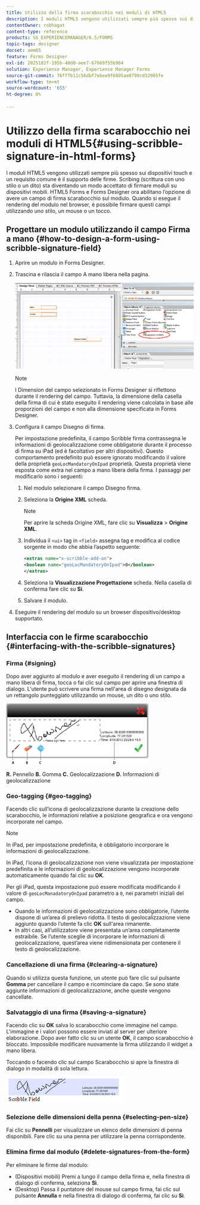 ```yaml
---
title: Utilizzo della firma scarabocchio nei moduli di HTML5
description: I moduli HTML5 vengono utilizzati sempre più spesso sui dispositivi touch e un requisito comune è il supporto delle firme. La firma di documenti su dispositivi mobili sta diventando una modalità accettata per firmare moduli su dispositivi mobili.
contentOwner: robhagat
content-type: reference
products: SG_EXPERIENCEMANAGER/6.5/FORMS
topic-tags: designer
docset: aem65
feature: Forms Designer
exl-id: 2025182f-195b-40d0-aee7-67669f55b964
solution: Experience Manager, Experience Manager Forms
source-git-commit: 76fffb11c56dbf7ebee9f6805ae0799cd32985fe
workflow-type: tm+mt
source-wordcount: '655'
ht-degree: 0%

---
```


# Utilizzo della firma scarabocchio nei moduli di HTML5{#using-scribble-signature-in-html-forms}

I moduli HTML5 vengono utilizzati sempre più spesso sui dispositivi touch e un requisito comune è il supporto delle firme. Scribing (scrittura con uno stilo o un dito) sta diventando un modo accettato di firmare moduli su dispositivi mobili. HTML5 Forms e Forms Designer ora abilitano l’opzione di avere un campo di firma scarabocchio sul modulo. Quando si esegue il rendering del modulo nel browser, è possibile firmare questi campi utilizzando uno stilo, un mouse o un tocco.

## Progettare un modulo utilizzando il campo Firma a mano {#how-to-design-a-form-using-scribble-signature-field}

1. Aprire un modulo in Forms Designer.
1. Trascina e rilascia il campo A mano libera nella pagina.

   ![designer_scribble](assets/designer_scribble.png)

   >[!NOTE]
   >
   >I Dimension del campo selezionato in Forms Designer si riflettono durante il rendering del campo. Tuttavia, la dimensione della casella della firma di cui è stato eseguito il rendering viene calcolata in base alle proporzioni del campo e non alla dimensione specificata in Forms Designer.

1. Configura il campo Disegno di firma.

   Per impostazione predefinita, il campo Scribble firma contrassegna le informazioni di geolocalizzazione come obbligatorie durante il processo di firma su iPad (ed è facoltativo per altri dispositivi). Questo comportamento predefinito può essere ignorato modificando il valore della proprietà `geoLocMandatoryOnIpad` proprietà. Questa proprietà viene esposta come extra nel campo a mano libera della firma. I passaggi per modificarlo sono i seguenti:

   1. Nel modulo selezionare il campo Disegno firma.
   1. Seleziona la **Origine XML** scheda.

      >[!NOTE]
      >
      >Per aprire la scheda Origine XML, fare clic su **Visualizza** > **Origine XML**.

   1. Individua il `<ui>` tag in `<field>` assegna tag e modifica al codice sorgente in modo che abbia l’aspetto seguente:

      ```xml
      <extras name="x-scribble-add-on">
      <boolean name="geoLocMandatoryOnIpad">0</boolean>
      </extras>
      ```

   1. Seleziona la **Visualizzazione Progettazione** scheda. Nella casella di conferma fare clic su **Sì**.
   1. Salvare il modulo.

1. Eseguire il rendering del modulo su un browser dispositivo/desktop supportato.

## Interfaccia con le firme scarabocchio {#interfacing-with-the-scribble-signatures}

### Firma {#signing}

Dopo aver aggiunto al modulo e aver eseguito il rendering di un campo a mano libera di firma, tocca o fai clic sul campo per aprire una finestra di dialogo. L&#39;utente può scrivere una firma nell&#39;area di disegno designata da un rettangolo punteggiato utilizzando un mouse, un dito o uno stilo.

![geolocalizzazione](assets/geolocation.png)

**R.** Pennello **B.** Gomma **C.** Geolocalizzazione **D.** Informazioni di geolocalizzazione

### Geo-tagging {#geo-tagging}

Facendo clic sull’icona di geolocalizzazione durante la creazione dello scarabocchio, le informazioni relative a posizione geografica e ora vengono incorporate nel campo.

>[!NOTE]
>
In iPad, per impostazione predefinita, è obbligatorio incorporare le informazioni di geolocalizzazione.

In iPad, l’icona di geolocalizzazione non viene visualizzata per impostazione predefinita e le informazioni di geolocalizzazione vengono incorporate automaticamente quando fai clic su **OK**.

Per gli iPad, questa impostazione può essere modificata modificando il valore di `geoLocManadatoryOnIpad` parametro a `0`, nei parametri iniziali del campo.

* Quando le informazioni di geolocalizzazione sono obbligatorie, l’utente dispone di un’area di prelievo ridotta. Il testo di geolocalizzazione viene aggiunto quando l’utente fa clic **OK** sull&#39;area rimanente.
* In altri casi, all’utilizzatore viene presentata un’area completamente estraibile. Se l’utente sceglie di incorporare le informazioni di geolocalizzazione, quest’area viene ridimensionata per contenere il testo di geolocalizzazione.

### Cancellazione di una firma {#clearing-a-signature}

Quando si utilizza questa funzione, un utente può fare clic sul pulsante **Gomma** per cancellare il campo e ricominciare da capo. Se sono state aggiunte informazioni di geolocalizzazione, anche queste vengono cancellate.

### Salvataggio di una firma {#saving-a-signature}

Facendo clic su **OK** salva lo scarabocchio come immagine nel campo. L&#39;immagine e i valori possono essere inviati al server per ulteriore elaborazione. Dopo aver fatto clic su un utente **OK**, il campo scarabocchio è bloccato. Impossibile modificare nuovamente la firma utilizzando il widget a mano libera.

Toccando o facendo clic sul campo Scarabocchio si apre la finestra di dialogo in modalità di sola lettura.

![3](assets/3.png)

### Selezione delle dimensioni della penna {#selecting-pen-size}

Fai clic su **Pennelli** per visualizzare un elenco delle dimensioni di penna disponibili. Fare clic su una penna per utilizzare la penna corrispondente.

### Elimina firme dal modulo {#delete-signatures-from-the-form}

Per eliminare le firme dal modulo:

* (Dispositivi mobili) Premi a lungo il campo della firma e, nella finestra di dialogo di conferma, seleziona **Sì**.
* (Desktop) Passa il puntatore del mouse sul campo firma, fai clic sul pulsante **Annulla** e nella finestra di dialogo di conferma, fai clic su **Sì**.
